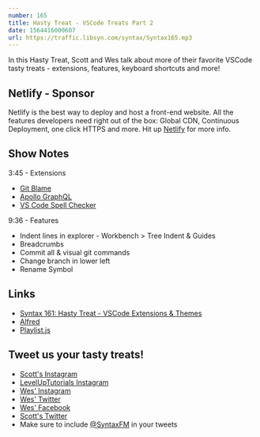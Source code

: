 ```yaml
---
number: 165
title: Hasty Treat - VSCode Treats Part 2
date: 1564416000607
url: https://traffic.libsyn.com/syntax/Syntax165.mp3
---
```


In this Hasty Treat, Scott and Wes talk about more of their favorite VSCode tasty treats - extensions, features, keyboard shortcuts and more!

## Netlify - Sponsor

Netlify is the best way to deploy and host a front-end website. All the features developers need right out of the box: Global CDN, Continuous Deployment, one click HTTPS and more. Hit up [Netlify](https://netlify.com/syntax) for more info.

## Show Notes

3:45 - Extensions

* [Git Blame](https://marketplace.visualstudio.com/items?itemName=waderyan.gitblame)
* [Apollo GraphQL](https://marketplace.visualstudio.com/items?itemName=apollographql.vscode-apollo)
* [VS Code Spell Checker](https://marketplace.visualstudio.com/items?itemName=streetsidesoftware.code-spell-checker)

9:36 - Features

* Indent lines in explorer - Workbench > Tree Indent & Guides
* Breadcrumbs
* Commit all & visual git commands
* Change branch in lower left
* Rename Symbol

## Links
* [Syntax 161: Hasty Treat - VSCode Extensions & Themes](https://syntax.fm/show/161/hasty-treat-vscode-extensions-and-themes)
* [Alfred](https://www.alfredapp.com/)
* [Playlist.js](https://www.npmjs.com/package/playlist-js)

## Tweet us your tasty treats!
* [Scott's Instagram](https://www.instagram.com/stolinski/)
* [LevelUpTutorials Instagram](https://www.instagram.com/LevelUpTutorials/)
* [Wes' Instagram](https://www.instagram.com/wesbos/)
* [Wes' Twitter](https://twitter.com/wesbos)
* [Wes' Facebook](https://www.facebook.com/wesbos.developer)
* [Scott's Twitter](https://twitter.com/stolinski)
* Make sure to include [@SyntaxFM](https://twitter.com/SyntaxFM) in your tweets